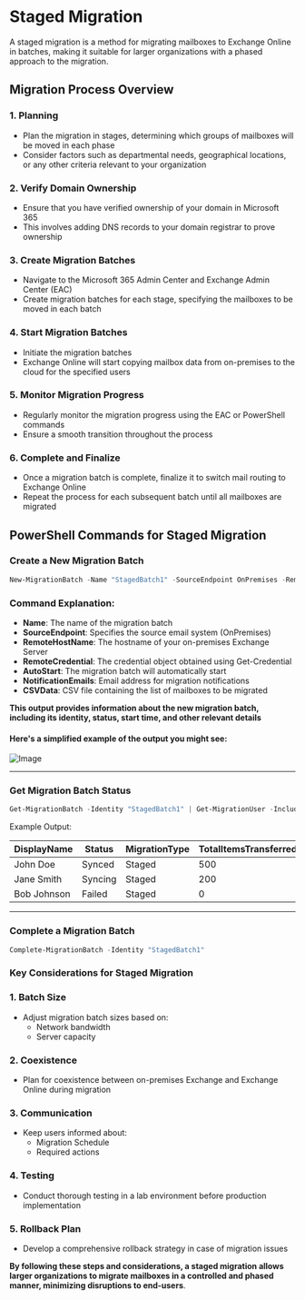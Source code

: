# Staged Migration

A staged migration is a method for migrating mailboxes to Exchange Online in batches, making it suitable for larger organizations with a phased approach to the migration.

## Migration Process Overview

### 1. Planning
- Plan the migration in stages, determining which groups of mailboxes will be moved in each phase
- Consider factors such as departmental needs, geographical locations, or any other criteria relevant to your organization

### 2. Verify Domain Ownership
- Ensure that you have verified ownership of your domain in Microsoft 365
- This involves adding DNS records to your domain registrar to prove ownership

### 3. Create Migration Batches
- Navigate to the Microsoft 365 Admin Center and Exchange Admin Center (EAC)
- Create migration batches for each stage, specifying the mailboxes to be moved in each batch

### 4. Start Migration Batches
- Initiate the migration batches
- Exchange Online will start copying mailbox data from on-premises to the cloud for the specified users

### 5. Monitor Migration Progress
- Regularly monitor the migration progress using the EAC or PowerShell commands
- Ensure a smooth transition throughout the process

### 6. Complete and Finalize
- Once a migration batch is complete, finalize it to switch mail routing to Exchange Online
- Repeat the process for each subsequent batch until all mailboxes are migrated

## PowerShell Commands for Staged Migration

### Create a New Migration Batch
```PowerShell
New-MigrationBatch -Name "StagedBatch1" -SourceEndpoint OnPremises -Remote -RemoteHostName "mail.contoso.com" -RemoteCredential (Get-Credential) -AutoStart -NotificationEmails "admin@contoso.com" -CSVData (Get-Content "C:\Path\to\CSV\StagedBatch1.csv" | ConvertFrom-Csv)
```

### Command Explanation:
- **Name**: The name of the migration batch
- **SourceEndpoint**: Specifies the source email system (OnPremises)
- **RemoteHostName**: The hostname of your on-premises Exchange Server
- **RemoteCredential**: The credential object obtained using Get-Credential
- **AutoStart**: The migration batch will automatically start
- **NotificationEmails**: Email address for migration notifications
- **CSVData**: CSV file containing the list of mailboxes to be migrated

 **This output provides information about the new migration batch, including its identity, status, start time, and other relevant details**
 #### Here's a simplified example of the output you might see:
 
 ![Image](https://github.com/user-attachments/assets/fece774e-a77f-4946-9239-610dfbae923d)

 ---

 ### Get Migration Batch Status
 ```PowerShell
Get-MigrationBatch -Identity "StagedBatch1" | Get-MigrationUser -IncludeReport | Format-Table DisplayName, Status, MigrationType, TotalItemsTransferred
```

Example Output:

| DisplayName | Status | MigrationType | TotalItemsTransferred
  | ------ | ------ | ------ | ------ |
| John Doe | Synced | Staged | 500  
| Jane Smith | Syncing | Staged | 200  
| Bob Johnson | Failed | Staged | 0  

---

### Complete a Migration Batch
```PowerShell
Complete-MigrationBatch -Identity "StagedBatch1"
```

### Key Considerations for Staged Migration
### 1. Batch Size
- Adjust migration batch sizes based on:
    - Network bandwidth
    - Server capacity
### 2. Coexistence
- Plan for coexistence between on-premises Exchange and Exchange Online during migration

### 3. Communication
- Keep users informed about:
    - Migration Schedule
    - Required actions
      
### 4. Testing
- Conduct thorough testing in a lab environment before production implementation

### 5. Rollback Plan
- Develop a comprehensive rollback strategy in case of migration issues

**By following these steps and considerations, a staged migration allows larger organizations to migrate mailboxes in a controlled and phased manner, minimizing disruptions to end-users**.
